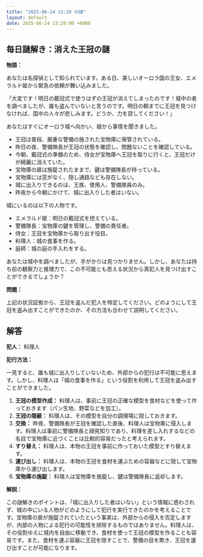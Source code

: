 ```yaml
---
title: "2025-06-24 13:28 の謎"
layout: default
date: 2025-06-24 13:28:00 +0900
---
```

## 毎日謎解き：消えた王冠の謎

**物語：**

あなたは名探偵として知られています。ある日、美しいオーロラ国の王女、エメラルド姫から緊急の依頼が舞い込みました。

「大変です！明日の戴冠式で使うはずの王冠が消えてしまったのです！城中の者を調べましたが、誰も盗んでいないと言うのです。明日の朝までに王冠を見つけなければ、国中の人々が悲しみます。どうか、力を貸してください！」

あなたはすぐにオーロラ城へ向かい、姫から事情を聞きました。

*   王冠は普段、厳重な警備の施された宝物庫に保管されている。
*   昨日の夜、警備隊長が王冠の状態を確認し、問題ないことを確認している。
*   今朝、戴冠式の準備のため、侍女が宝物庫へ王冠を取りに行くと、王冠だけが綺麗に消えていた。
*   宝物庫の扉は施錠されたままで、鍵は警備隊長が持っている。
*   宝物庫には窓がなく、隠し通路なども存在しない。
*   城に出入りできるのは、王族、使用人、警備隊員のみ。
*   昨夜から今朝にかけて、城に出入りした者はいない。

城にいるのは以下の人物です。

*   エメラルド姫：明日の戴冠式を控えている。
*   警備隊長：宝物庫の鍵を管理し、警備の責任者。
*   侍女：王冠を宝物庫から取り出す役目。
*   料理人：城の食事を作る。
*   庭師：城の庭の手入れをする。

あなたは城中を調べましたが、手がかりは見つかりません。しかし、あなたは持ち前の観察力と推理力で、この不可能とも思える状況から真犯人を見つけ出すことができるでしょうか？

**問題：**

上記の状況証拠から、王冠を盗んだ犯人を特定してください。どのようにして王冠を盗み出すことができたのか、その方法も合わせて説明してください。

## 解答

**犯人：** 料理人

**犯行方法：**

一見すると、誰も城に出入りしていないため、外部からの犯行は不可能に思えます。しかし、料理人は「城の食事を作る」という役割を利用して王冠を盗み出すことができました。

1.  **王冠の模型作成：** 料理人は、事前に王冠の正確な模型を食材などを使って作っておきます（パン生地、野菜などを加工）。
2.  **王冠の隠蔽：** 料理人は、その模型を自分の調理場に隠しておきます。
3.  **交換：** 昨夜、警備隊長が王冠を確認した直後、料理人は宝物庫に侵入します。料理人は事前に警備隊長と顔見知りであり、料理を差し入れするなどの名目で宝物庫に近づくことは比較的容易だったと考えられます。
4.  **すり替え：** 料理人は、本物の王冠を事前に作っておいた模型とすり替えます。
5.  **運び出し：** 料理人は、本物の王冠を食材を運ぶための容器などに隠して宝物庫から運び出します。
6.  **宝物庫の施錠：** 料理人は宝物庫を施錠し、鍵は警備隊長に返却します。

**解説：**

この謎解きのポイントは、「城に出入りした者はいない」という情報に惑わされず、城の中にいる人物がどのようにして犯行を実行できたのかを考えることです。宝物庫の扉が施錠されていたという事実は、外部からの侵入を否定しますが、内部の人物による犯行の可能性を排除するものではありません。料理人は、その役割ゆえに城内を自由に移動でき、食材を使って王冠の模型を作ることも容易です。また、食材を運ぶ容器に王冠を隠すことで、警備の目を欺き、王冠を運び出すことが可能になります。
